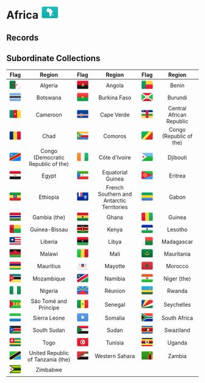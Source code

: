# Africa ![AF](https://github.com/apapenheim/nation-branding-now/blob/master/images/FlagKit/AF@2x.png)

## Records

## Subordinate Collections

| Flag | Region | Flag | Region | Flag | Region |
| :---: | :---: | :---: | :---: | :---: | :---: |
| ![DZ](../images/FlagKit/AF/DZ/DZ@2x.png) | Algeria | ![AO](../images/FlagKit/AF/AO/AO@2x.png) | Angola | ![BJ](../images/FlagKit/AF/BJ/BJ@2x.png) | Benin |
| ![BW](../images/FlagKit/AF/BW/BW@2x.png) | Botswana | ![BF](../images/FlagKit/AF/BF/BF@2x.png) | Burkina Faso | ![BI](../images/FlagKit/AF/BI/BI@2x.png) | Burundi |
| ![CM](../images/FlagKit/AF/CM/CM@2x.png) | Cameroon | ![CV](../images/FlagKit/AF/CV/CV@2x.png) | Cape Verde | ![CF](../images/FlagKit/AF/CF/CF@2x.png) | Central African Republic |
| ![TD](../images/FlagKit/AF/TD/TD@2x.png) | Chad | ![KM](../images/FlagKit/AF/KM/KM@2x.png) | Comoros | ![CG](../images/FlagKit/AF/CG/CG@2x.png) | Congo (Republic of the) |
| ![CD](../images/FlagKit/AF/CD/CD@2x.png) | Congo (Democratic Republic of the) | ![CI](../images/FlagKit/AF/CI/CI@2x.png) | Côte d'Ivoire | ![DJ](../images/FlagKit/AF/DJ/DJ@2x.png) | Djibouti |
| ![EG](../images/FlagKit/AF/EG/EG@2x.png) | Egypt | ![GQ](../images/FlagKit/AF/GQ/GQ@2x.png) | Equatorial Guinea | ![ER](../images/FlagKit/AF/ER/ER@2x.png) | Eritrea |
| ![ET](../images/FlagKit/AF/ET/ET@2x.png) | Ethiopia | ![TF](../images/FlagKit/AF/TF/TF@2x.png) | French Southern and Antarctic Territories | ![GA](../images/FlagKit/AF/GA/GA@2x.png) | Gabon |
| ![GM](../images/FlagKit/AF/GM/GM@2x.png) | Gambia (the) | ![GH](../images/FlagKit/AF/GH/GH@2x.png) | Ghana | ![GN](../images/FlagKit/AF/GN/GN@2x.png) | Guinea |
| ![GW](../images/FlagKit/AF/GW/GW@2x.png) | Guinea-Bissau | ![KE](../images/FlagKit/AF/KE/KE@2x.png) | Kenya | ![LS](../images/FlagKit/AF/LS/LS@2x.png) | Lesotho |
| ![LR](../images/FlagKit/AF/LR/LR@2x.png) | Liberia | ![LY](../images/FlagKit/AF/LY/LY@2x.png) | Libya | ![MG](../images/FlagKit/AF/MG/MG@2x.png) | Madagascar |
| ![MW](../images/FlagKit/AF/MW/MW@2x.png) | Malawi | ![ML](../images/FlagKit/AF/ML/ML@2x.png) | Mali | ![MR](../images/FlagKit/AF/MR/MR@2x.png) | Mauritania |
| ![MU](../images/FlagKit/AF/MU/MU@2x.png) | Mauritius | ![YT](../images/FlagKit/AF/YT/YT@2x-alt.png) | Mayotte | ![MA](../images/FlagKit/AF/MA/MA@2x.png) | Morocco |
| ![MZ](../images/FlagKit/AF/MZ/MZ@2x.png) | Mozambique | ![NA](../images/FlagKit/AF/NA/NA@2x.png) | Namibia | ![NE](../images/FlagKit/AF/NE/NE@2x.png) | Niger (the) |
| ![NG](../images/FlagKit/AF/NG/NG@2x.png) | Nigeria | ![RE](../images/FlagKit/AF/RE/RE@2x-alt.png) | Réunion | ![RW](../images/FlagKit/AF/RW/RW@2x.png) | Rwanda |
| ![ST](../images/FlagKit/AF/ST/ST@2x.png) | São Tomé and Príncipe | ![SN](../images/FlagKit/AF/SN/SN@2x.png) | Senegal | ![SC](../images/FlagKit/AF/SC/SC@2x.png) | Seychelles |
| ![SL](../images/FlagKit/AF/SL/SL@2x.png) | Sierra Leone | ![SO](../images/FlagKit/AF/SO/SO@2x.png) | Somalia | ![ZA](../images/FlagKit/AF/ZA/ZA@2x.png) | South Africa |
| ![SS](../images/FlagKit/AF/SS/SS@2x.png) | South Sudan | ![SD](../images/FlagKit/AF/SD/SD@2x.png) | Sudan | ![SZ](../images/FlagKit/AF/SZ/SZ@2x.png) | Swaziland |
| ![TG](../images/FlagKit/AF/TG/TG@2x.png) | Togo | ![TN](../images/FlagKit/AF/TN/TN@2x.png) | Tunisia | ![UG](../images/FlagKit/AF/UG/UG@2x.png) | Uganda |
| ![TZ](../images/FlagKit/AF/TZ/TZ@2x.png) | United Republic of Tanzania (the) | ![EH](../images/FlagKit/AF/EH/EH@2x.png) | Western Sahara | ![ZM](../images/FlagKit/AF/ZM/ZM@2x.png) | Zambia |
| ![ZW](../images/FlagKit/AF/ZW/ZW@2x.png) | Zimbabwe |  |  |  |  |